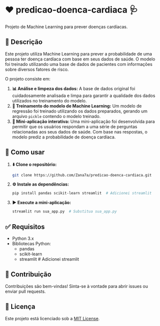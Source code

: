# ❤️ predicao-doenca-cardiaca 🩺

Projeto de Machine Learning para prever doenças cardíacas.

## 🎯 Descrição

Este projeto utiliza Machine Learning para prever a probabilidade de uma pessoa ter doença cardíaca com base em seus dados de saúde. O modelo foi treinado utilizando uma base de dados de pacientes com informações sobre diversos fatores de risco.

O projeto consiste em:

1.  **📊 Análise e limpeza dos dados:** A base de dados original foi cuidadosamente analisada e limpa para garantir a qualidade dos dados utilizados no treinamento do modelo.
2.  **🧠 Treinamento do modelo de Machine Learning:** Um modelo de regressão foi treinado utilizando os dados preparados, gerando um arquivo `pickle` contendo o modelo treinado.
3.  **📱 Mini-aplicação interativa:** Uma mini-aplicação foi desenvolvida para permitir que os usuários respondam a uma série de perguntas relacionadas aos seus dados de saúde. Com base nas respostas, o modelo prediz a probabilidade de doença cardíaca.

## 🚀 Como usar

1.  **⬇️ Clone o repositório:**
    ```bash
    git clone https://github.com/Zana7a/predicao-doenca-cardiaca.git
    ```
2.  **⚙️ Instale as dependências:**
    ```bash
    pip install pandas scikit-learn streamlit  # Adicionei streamlit
    ```
3.  **▶️ Execute a mini-aplicação:**
    ```bash
    streamlit run sua_app.py  # Substitua sua_app.py
    ```

## ✅ Requisitos

*   Python 3.x
*   Bibliotecas Python:
    *   pandas
    *   scikit-learn
    *   streamlit  # Adicionei streamlit

## 🤝 Contribuição

Contribuições são bem-vindas! Sinta-se à vontade para abrir issues ou enviar pull requests.

## 📝 Licença

Este projeto está licenciado sob a [MIT License](LICENSE).
